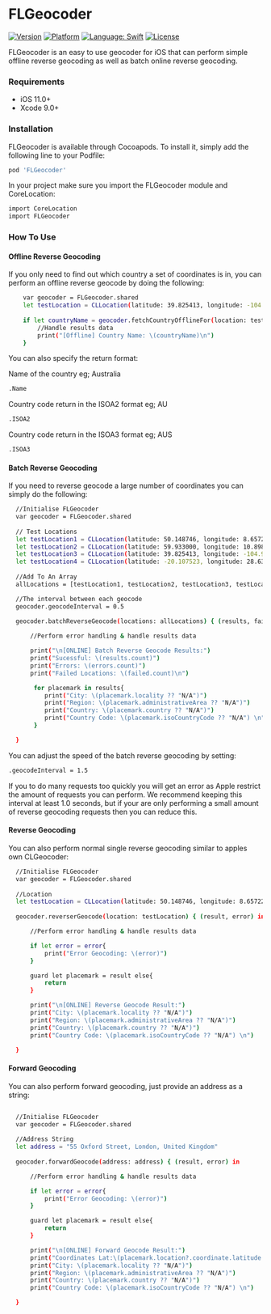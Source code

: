# FLGeocoder
[![Version](https://img.shields.io/cocoapods/v/FLGeocoder.svg?style=flat)](http://cocoapods.org/pods/FLGeocoder)
[![Platform](https://img.shields.io/cocoapods/p/FLGeocoder.svg?style=flat)](http://cocoapods.org/pods/FLGeocoder)
<a href="https://developer.apple.com/swift"><img src="https://img.shields.io/badge/swift-4.0-4BC51D.svg?style=flat" alt="Language: Swift" /></a>
[![License](https://img.shields.io/cocoapods/l/FLGeocoder.svg?style=flat)](http://cocoapods.org/pods/FLGeocoder)

FLGeocoder is an easy to use geocoder for iOS that can perform simple offline reverse geocoding as well as batch online reverse geocoding.

### Requirements
 - iOS 11.0+
 - Xcode 9.0+

### Installation

FLGeocoder is available through Cocoapods. To install it, simply add the following line to your Podfile:
```sh
pod 'FLGeocoder'
```

In your project make sure you import the FLGeocoder module and CoreLocation:
```sh
import CoreLocation
import FLGeocoder
```


### How To Use

#### Offline Reverse Geocoding

If you only need to find out which country a set of coordinates is in, you can perform an offline reverse geocode by doing the following:

```sh
    var geocoder = FLGeocoder.shared
    let testLocation = CLLocation(latitude: 39.825413, longitude: -104.985352) //Denver
        
    if let countryName = geocoder.fetchCountryOfflineFor(location: testLocation, format: .Name){
        //Handle results data
        print("[Offline] Country Name: \(countryName)\n")
    }     
```

You can also specify the return format:

Name of the country eg; Australia
```sh
.Name
```

Country code return in the ISOA2 format eg; AU
```sh
.ISOA2
```

Country code return in the ISOA3 format eg; AUS
```sh
.ISOA3
```

#### Batch Reverse Geocoding

If you need to reverse geocode a large number of coordinates you can simply do the following:

```sh
  //Initialise FLGeocoder
  var geocoder = FLGeocoder.shared
  
  // Test Locations
  let testLocation1 = CLLocation(latitude: 50.148746, longitude: 8.657227) //Frankfurt
  let testLocation2 = CLLocation(latitude: 59.933000, longitude: 10.898438) //Oslo
  let testLocation3 = CLLocation(latitude: 39.825413, longitude: -104.985352) //Denver
  let testLocation4 = CLLocation(latitude: -20.107523, longitude: 28.630371) //Bulawayo
        
  //Add To An Array
  allLocations = [testLocation1, testLocation2, testLocation3, testLocation4]

  //The interval between each geocode
  geocoder.geocodeInterval = 0.5
        
  geocoder.batchReverseGeocode(locations: allLocations) { (results, failed, errors) in

      //Perform error handling & handle results data

      print("\n[ONLINE] Batch Reverse Geocode Results:")
      print("Sucessful: \(results.count)")
      print("Errors: \(errors.count)")
      print("Failed Locations: \(failed.count)\n")

       for placemark in results{
          print("City: \(placemark.locality ?? "N/A")")
          print("Region: \(placemark.administrativeArea ?? "N/A")")
          print("Country: \(placemark.country ?? "N/A")")
          print("Country Code: \(placemark.isoCountryCode ?? "N/A") \n")
       }

  }
```

You can adjust the speed of the batch reverse geocoding by setting:

```sh
.geocodeInterval = 1.5
```

If you to do many requests too quickly you will get an error as Apple restrict the amount of requests you can perform. We recommend keeping this interval at least 1.0 seconds, but if your are only performing a small amount of reverse geocoding requests then you can reduce this. 

#### Reverse Geocoding

You can also perform normal single reverse geocoding similar to apples own CLGeocoder:
```sh
  //Initialise FLGeocoder
  var geocoder = FLGeocoder.shared
  
  //Location
  let testLocation = CLLocation(latitude: 50.148746, longitude: 8.657227) //Frankfurt
        
  geocoder.reverserGeocode(location: testLocation) { (result, error) in

      //Perform error handling & handle results data

      if let error = error{
          print("Error Geocoding: \(error)")
      }

      guard let placemark = result else{
          return
      }

      print("\n[ONLINE] Reverse Geocode Result:")
      print("City: \(placemark.locality ?? "N/A")")
      print("Region: \(placemark.administrativeArea ?? "N/A")")
      print("Country: \(placemark.country ?? "N/A")")
      print("Country Code: \(placemark.isoCountryCode ?? "N/A") \n")

  }
```

#### Forward Geocoding

You can also perform forward geocoding, just provide an address as a string:
```sh

  //Initialise FLGeocoder
  var geocoder = FLGeocoder.shared
  
  //Address String
  let address = "55 Oxford Street, London, United Kingdom"
        
  geocoder.forwardGeocode(address: address) { (result, error) in

      //Perform error handling & handle results data

      if let error = error{
          print("Error Geocoding: \(error)")
      }

      guard let placemark = result else{
          return
      }

      print("\n[ONLINE] Forward Geocode Result:")
      print("Coordinates Lat:\(placemark.location?.coordinate.latitude ?? 0.0) Lng:\(placemark.location?.coordinate.longitude ?? 0.0)")
      print("City: \(placemark.locality ?? "N/A")")
      print("Region: \(placemark.administrativeArea ?? "N/A")")
      print("Country: \(placemark.country ?? "N/A")")
      print("Country Code: \(placemark.isoCountryCode ?? "N/A") \n")

  }

```

